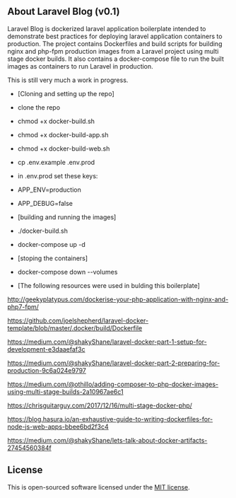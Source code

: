 
## About Laravel Blog (v0.1)

Laravel Blog is dockerized laravel application boilerplate intended to demonstrate best practices for deploying laravel application containers to production. The project contains  Dockerfiles and build scripts for building nginx and php-fpm production images from a Laravel project using multi stage docker builds. It also contains a docker-compose file to run the built images as containers to run Laravel in production.

This is still very much a work in progress.

- [Cloning and setting up the repo]
- clone the repo
- chmod +x docker-build.sh
- chmod +x docker-build-app.sh
- chmod +x docker-build-web.sh
- cp .env.example .env.prod

- in .env.prod set these keys:
- APP_ENV=production
- APP_DEBUG=false

- [building and running the images]
- ./docker-build.sh
- docker-compose up -d

- [stoping the containers]
- docker-compose down --volumes

- [The following resources were used in bulding this boilerplate]

http://geekyplatypus.com/dockerise-your-php-application-with-nginx-and-php7-fpm/

https://github.com/joelshepherd/laravel-docker-template/blob/master/.docker/build/Dockerfile

https://medium.com/@shakyShane/laravel-docker-part-1-setup-for-development-e3daaefaf3c

https://medium.com/@shakyShane/laravel-docker-part-2-preparing-for-production-9c6a024e9797

https://medium.com/@othillo/adding-composer-to-php-docker-images-using-multi-stage-builds-2a10967ae6c1

https://chrisguitarguy.com/2017/12/16/multi-stage-docker-php/

https://blog.hasura.io/an-exhaustive-guide-to-writing-dockerfiles-for-node-js-web-apps-bbee6bd2f3c4

https://medium.com/@shakyShane/lets-talk-about-docker-artifacts-27454560384f


## License

This is open-sourced software licensed under the [MIT license](https://opensource.org/licenses/MIT).
